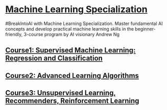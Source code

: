 # [Machine Learning Specialization](https://www.coursera.org/specializations/machine-learning-introduction#courses)
#BreakIntoAI with Machine Learning Specialization. Master fundamental AI concepts and develop practical machine learning skills in the beginner-friendly, 3-course program by AI visionary Andrew Ng

## [Course1: Supervised Machine Learning: Regression and Classification](https://www.coursera.org/learn/machine-learning?specialization=machine-learning-introduction)

## [Course2: Advanced Learning Algorithms](https://www.coursera.org/learn/advanced-learning-algorithms?specialization=machine-learning-introduction)

## [Course3: Unsupervised Learning, Recommenders, Reinforcement Learning](https://www.coursera.org/learn/unsupervised-learning-recommenders-reinforcement-learning?specialization=machine-learning-introduction)
